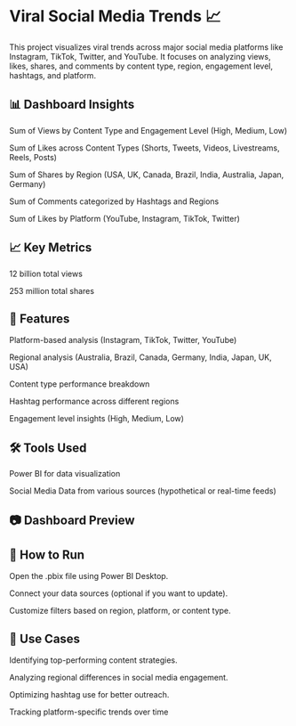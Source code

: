 # **Viral Social Media Trends 📈**     
This project visualizes viral trends across major social media platforms like Instagram, TikTok, Twitter, and YouTube. It focuses on analyzing views, likes, shares, and comments by content type, region, engagement level, hashtags, and platform.   
 
## 📊 Dashboard Insights
Sum of Views by Content Type and Engagement Level (High, Medium, Low)

Sum of Likes across Content Types (Shorts, Tweets, Videos, Livestreams, Reels, Posts) 

Sum of Shares by Region (USA, UK, Canada, Brazil, India, Australia, Japan, Germany)

Sum of Comments categorized by Hashtags and Regions

Sum of Likes by Platform (YouTube, Instagram, TikTok, Twitter)

## 📈 Key Metrics
12 billion total views

253 million total shares

## 📍 Features
Platform-based analysis (Instagram, TikTok, Twitter, YouTube)

Regional analysis (Australia, Brazil, Canada, Germany, India, Japan, UK, USA)

Content type performance breakdown

Hashtag performance across different regions

Engagement level insights (High, Medium, Low)

## 🛠️ Tools Used
Power BI for data visualization

Social Media Data from various sources (hypothetical or real-time feeds)

## 📷 Dashboard Preview

## 🚀 How to Run
Open the .pbix file using Power BI Desktop.

Connect your data sources (optional if you want to update).

Customize filters based on region, platform, or content type.

## 📌 Use Cases
Identifying top-performing content strategies.

Analyzing regional differences in social media engagement.

Optimizing hashtag use for better outreach.

Tracking platform-specific trends over time
